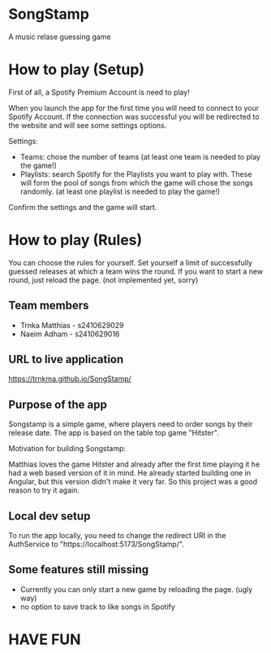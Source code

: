 # SongStamp

A music relase guessing game

# How to play (Setup)
First of all, a Spotify Premium Account is need to play!

When you launch the app for the first time you will need to connect to your Spotify Account. If the connection was successful you will be redirected to the website and will see some settings options.

Settings:
- Teams: chose the number of teams (at least one team is needed to play the game!)
- Playlists: search Spotify for the Playlists you want to play with. These will form the pool of songs from which the game will chose the songs randomly. (at least one playlist is needed to play the game!)

Confirm the settings and the game will start.

# How to play (Rules)
You can choose the rules for yourself. Set yourself a limit of successfully guessed releases at which a team wins the round.
If you want to start a new round, just reload the page. (not implemented yet, sorry)

## Team members

- Trnka Matthias - s2410629029
- Naeim Adham - s2410629016

## URL to live application

https://trnkma.github.io/SongStamp/

## Purpose of the app
Songstamp is a simple game, where players need to order songs by their release date. The app is based on the table top game "Hitster".

Motivation for building Songstamp:

Matthias loves the game Hitster and already after the first time playing it he had a web based version of it in mind. He already started building one in Angular, but this version didn't make it very far. So this project was a good reason to try it again.

## Local dev setup
To run the app locally, you need to change the redirect URI in the AuthService to "https://localhost:5173/SongStamp/".

## Some features still missing
- Currently you can only start a new game by reloading the page. (ugly way)
- no option to save track to like songs in Spotify


# HAVE FUN